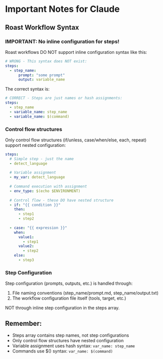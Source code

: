 # Important Notes for Claude

## Roast Workflow Syntax

### IMPORTANT: No inline configuration for steps!

Roast workflows DO NOT support inline configuration syntax like this:
```yaml
# WRONG - This syntax does NOT exist:
steps:
  - step_name:
      prompt: "some prompt"
      output: variable_name
```

The correct syntax is:
```yaml
# CORRECT - Steps are just names or hash assignments:
steps:
  - step_name
  - variable_name: step_name
  - variable_name: $(command)
```

### Control flow structures

Only control flow structures (if/unless, case/when/else, each, repeat) support nested configuration:

```yaml
steps:
  # Simple step - just the name
  - detect_language
  
  # Variable assignment
  - my_var: detect_language
  
  # Command execution with assignment
  - env_type: $(echo $ENVIRONMENT)
  
  # Control flow - these DO have nested structure
  - if: "{{ condition }}"
    then:
      - step1
      - step2
      
  - case: "{{ expression }}"
    when:
      value1:
        - step1
      value2:
        - step2
    else:
      - step3
```

### Step Configuration

Step configuration (prompts, outputs, etc.) is handled through:
1. File naming conventions (step_name/prompt.md, step_name/output.txt)
2. The workflow configuration file itself (tools, target, etc.)

NOT through inline step configuration in the steps array.

## Remember:
- Steps array contains step names, not step configurations
- Only control flow structures have nested configuration
- Variable assignment uses hash syntax: `var_name: step_name`
- Commands use $() syntax: `var_name: $(command)`